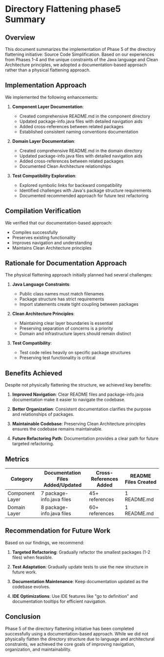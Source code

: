 <!--
Copyright (c) 2025 Eric C. Mumford (@heymumford)

This software was developed with analytical assistance from AI tools 
including Claude 3.7 Sonnet, Claude Code, and Google Gemini Deep Research,
which were used as paid services. All intellectual property rights 
remain exclusively with the copyright holder listed above.

Licensed under the Mozilla Public License 2.0
-->

# Directory Flattening phase5 Summary

## Overview

This document summarizes the implementation of Phase 5 of the directory flattening initiative: Source Code Simplification. Based on our experiences from Phases 1-4 and the unique constraints of the Java language and Clean Architecture principles, we adopted a documentation-based approach rather than a physical flattening approach.

## Implementation Approach

We implemented the following enhancements:

1. **Component Layer Documentation**:
   - Created comprehensive README.md in the component directory
   - Updated package-info.java files with detailed navigation aids
   - Added cross-references between related packages
   - Established consistent naming conventions documentation

2. **Domain Layer Documentation**:
   - Created comprehensive README.md in the domain directory
   - Updated package-info.java files with detailed navigation aids
   - Added cross-references between related packages
   - Documented Clean Architecture relationships

3. **Test Compatibility Exploration**:
   - Explored symbolic links for backward compatibility
   - Identified challenges with Java's package structure requirements
   - Documented recommended approach for future test refactoring

## Compilation Verification

We verified that our documentation-based approach:
- Compiles successfully
- Preserves existing functionality
- Improves navigation and understanding
- Maintains Clean Architecture principles

## Rationale for Documentation Approach

The physical flattening approach initially planned had several challenges:

1. **Java Language Constraints**: 
   - Public class names must match filenames
   - Package structure has strict requirements
   - Import statements create tight coupling between packages

2. **Clean Architecture Principles**:
   - Maintaining clear layer boundaries is essential
   - Preserving separation of concerns is a priority
   - Domain and infrastructure layers should remain distinct

3. **Test Compatibility**:
   - Test code relies heavily on specific package structures
   - Preserving test functionality is critical

## Benefits Achieved

Despite not physically flattening the structure, we achieved key benefits:

1. **Improved Navigation**: Clear README files and package-info.java documentation make it easier to navigate the codebase.

2. **Better Organization**: Consistent documentation clarifies the purpose and relationships of packages.

3. **Maintainable Codebase**: Preserving Clean Architecture principles ensures the codebase remains maintainable.

4. **Future Refactoring Path**: Documentation provides a clear path for future targeted refactoring.

## Metrics

| Category | Documentation Files Added/Updated | Cross-References Added | README Files Created |
|----------|-----------------------------------|------------------------|----------------------|
| Component Layer | 7 package-info.java files | 45+ references | 1 README.md |
| Domain Layer | 8 package-info.java files | 60+ references | 1 README.md |

## Recommendation for Future Work

Based on our findings, we recommend:

1. **Targeted Refactoring**: Gradually refactor the smallest packages (1-2 files) when feasible.

2. **Test Adaptation**: Gradually update tests to use the new structure in future work.

3. **Documentation Maintenance**: Keep documentation updated as the codebase evolves.

4. **IDE Optimizations**: Use IDE features like "go to definition" and documentation tooltips for efficient navigation.

## Conclusion

Phase 5 of the directory flattening initiative has been completed successfully using a documentation-based approach. While we did not physically flatten the directory structure due to language and architectural constraints, we achieved the core goals of improving navigation, organization, and maintainability.

